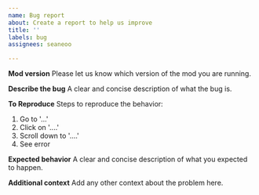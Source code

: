 ```yaml
---
name: Bug report
about: Create a report to help us improve
title: ''
labels: bug
assignees: seaneoo

---
```


**Mod version**
Please let us know which version of the mod you are running.

**Describe the bug**
A clear and concise description of what the bug is.

**To Reproduce**
Steps to reproduce the behavior:
1. Go to '...'
2. Click on '....'
3. Scroll down to '....'
4. See error

**Expected behavior**
A clear and concise description of what you expected to happen.

**Additional context**
Add any other context about the problem here.
